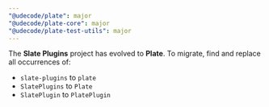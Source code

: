 ```yaml
---
"@udecode/plate": major
"@udecode/plate-core": major
"@udecode/plate-test-utils": major
---
```


The **Slate Plugins** project has evolved to **Plate**. To migrate, find
and replace all occurrences of:
- `slate-plugins` to `plate`
- `SlatePlugins` to `Plate`
- `SlatePlugin` to `PlatePlugin`
